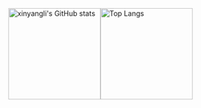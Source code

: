 <div style="display: flex; flex-direction: row;">
  <img src="https://github-readme-stats.vercel.app/api?username=xinyangli&theme=dracula&count_private=true&show_icons=true&include_all_commits=true" alt="xinyangli's GitHub stats" height="184px">
  <img src="https://github-readme-stats.vercel.app/api/top-langs/?username=xinyangli&theme=dracula&layout=compact&langs_count=8&include_all_commits=true" alt="Top Langs" height="184px">
</div>
<!--
**xinyangli/xinyangli** is a ✨ _special_ ✨ repository because its `README.md` (this file) appears on your GitHub profile.

Here are some ideas to get you started:

- 🔭 I’m currently working on ...
- 🌱 I’m currently learning ...
- 👯 I’m looking to collaborate on ...
- 🤔 I’m looking for help with ...
- 💬 Ask me about ...
- 📫 How to reach me: ...
- 😄 Pronouns: ...
- ⚡ Fun fact: ...
-->
